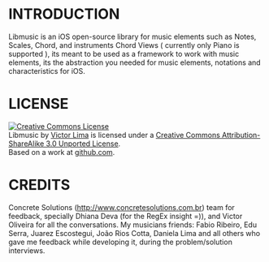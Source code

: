INTRODUCTION
============

Libmusic is an iOS open-source library for music elements such as Notes, Scales, Chord,
and instruments Chord Views ( currently only Piano is supported ), its meant to be used
as a framework to work with music elements, its the abstraction you needed for music 
elements, notations and characteristics for iOS.

LICENSE
=======

<a rel="license" href="http://creativecommons.org/licenses/by-sa/3.0/"><img alt="Creative Commons License" style="border-width:0" src="http://i.creativecommons.org/l/by-sa/3.0/88x31.png" /></a><br /><span xmlns:dct="http://purl.org/dc/terms/" property="dct:title">Libmusic</span> by <a xmlns:cc="http://creativecommons.org/ns#" href="http://github.com/victorlima/libmusic" property="cc:attributionName" rel="cc:attributionURL">Victor Lima</a> is licensed under a <a rel="license" href="http://creativecommons.org/licenses/by-sa/3.0/">Creative Commons Attribution-ShareAlike 3.0 Unported License</a>.<br />
Based on a work at <a xmlns:dct="http://purl.org/dc/terms/" href="http://github.com/victorlima/libmusic" rel="dct:source">github.com</a>.

CREDITS
=======

Concrete Solutions (http://www.concretesolutions.com.br) team for feedback, specially Dhiana Deva (for the RegEx insight =)), and Victor Oliveira for all the conversations.
My musicians friends: Fabio Ribeiro, Edu Serra, Juarez Escostegui, João Rios Cotta, Daniela Lima and
all others who gave me feedback while developing it, during the problem/solution interviews.
